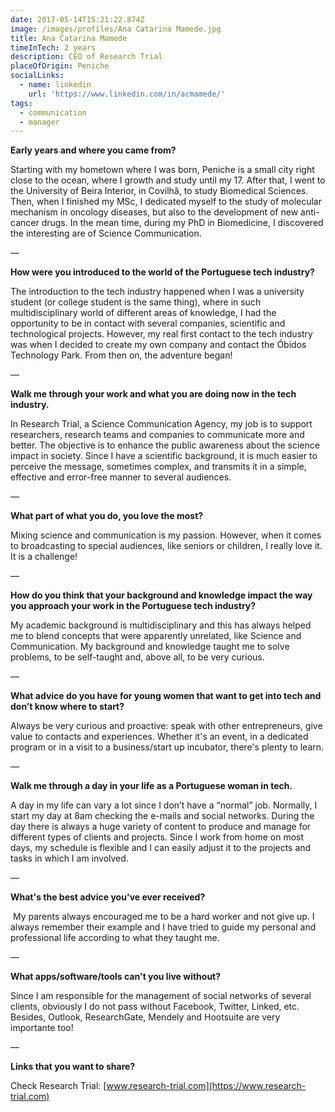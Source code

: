 ```yaml
---
date: 2017-05-14T15:21:22.874Z
image: /images/profiles/Ana Catarina Mamede.jpg
title: Ana Catarina Mamede
timeInTech: 2 years
description: CEO of Research Trial
placeOfOrigin: Peniche
socialLinks:
  - name: linkedin
    url: 'https://www.linkedin.com/in/acmamede/'
tags:
  - communication
  - manager
---
```

**Early years and where you
came from?**

Starting with my hometown where I was born, Peniche is a small city right close to the ocean, where I growth and study until my 17. After that, I went to the University of Beira Interior, in Covilhã, to study Biomedical Sciences. Then, when I finished my MSc, I dedicated myself to the study of molecular mechanism in oncology diseases, but also to the development of new anti-cancer drugs. In the mean time, during my PhD in Biomedicine, I discovered the interesting are of Science Communication.

—

**How were you introduced
to the world of the Portuguese tech industry?**

The introduction to the tech industry happened when I was a university student (or college student is the same thing), where in such multidisciplinary world of different areas of knowledge, I had the opportunity to be in contact with several companies, scientific and technological projects. However, my real first contact to the tech industry was when I decided to create my own company and contact the Óbidos Technology Park. From then on, the adventure began!

— 

**Walk me through your work
and what you are doing now in the tech industry.**

In Research Trial, a Science Communication Agency, my job is to support researchers, research teams and companies to communicate more and better. The objective is to enhance the public awareness about the science impact in society. Since I have a scientific background, it is much easier to perceive the message, sometimes complex, and transmits it in a simple, effective and error-free manner to several audiences.

—

**What part of what you do,
you love the most?**

Mixing science and communication is my passion. However, when it comes to broadcasting to special audiences, like seniors or children, I really love it. It is a challenge!

— 

**How do you think that your
background and knowledge impact the way you approach your work in the
Portuguese tech industry?**

My academic background is multidisciplinary and this has always helped me to blend concepts that were apparently unrelated, like Science and Communication. My background and knowledge taught me to solve problems, to be self-taught and, above all, to be very curious.

—

**What advice do you have
for young women that want to get into tech and don’t know where to start?**

Always be very curious and proactive: speak with other entrepreneurs, give value to contacts and experiences. Whether it's an event, in a dedicated program or in a visit to a business/start up incubator, there's plenty to learn.

— 

**Walk me through a day in
your life as a Portuguese woman in tech.**

A day in my life can vary a lot since I don’t have a “normal” job. Normally, I start my day at 8am checking the e-mails and social networks. During the day there is always a huge variety of content to produce and manage for different types of clients and projects. Since I work from home on most days, my schedule is flexible and I can easily adjust it to the projects and tasks in which I am involved.

—

**What's the best advice
you've ever received?**

 My parents always encouraged me to be a hard worker and not give up. I always remember their example and I have tried to guide my personal and professional life according to what they taught me.

—

**What apps/software/tools
can't you live without?**

Since I am responsible for the management of social networks of several clients, obviously I do not pass without Facebook, Twitter, Linked, etc. Besides, Outlook, ResearchGate, Mendely and Hootsuite are very importante too!

—

**Links that you want to share?**

Check Research Trial: [www.research-trial.com](https://www.research-trial.com)
